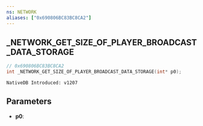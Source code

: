 ```yaml
---
ns: NETWORK
aliases: ["0x690806BC83BC8CA2"]
---
```

## _NETWORK_GET_SIZE_OF_PLAYER_BROADCAST_DATA_STORAGE

```c
// 0x690806BC83BC8CA2
int _NETWORK_GET_SIZE_OF_PLAYER_BROADCAST_DATA_STORAGE(int* p0);
```

```
NativeDB Introduced: v1207
```

## Parameters
* **p0**:
